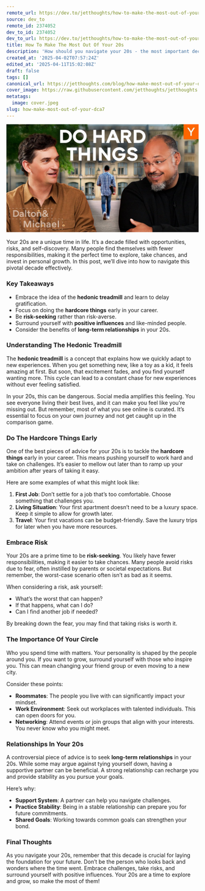 ```yaml
---
remote_url: https://dev.to/jetthoughts/how-to-make-the-most-out-of-your-20s-2em1
source: dev_to
remote_id: 2374052
dev_to_id: 2374052
dev_to_url: https://dev.to/jetthoughts/how-to-make-the-most-out-of-your-20s-2em1
title: How To Make The Most Out Of Your 20s
description: 'How should you navigate your 20s - the most important decade in your life? For many people, it’s an age with fewer responsibilities: no kids, no mortgage, no restrictions. And so it’s actually the best possible time to go hardcore: to take risks, invest in yourself, and surround yourself with like-minded people.'
created_at: '2025-04-02T07:57:24Z'
edited_at: '2025-04-11T15:02:08Z'
draft: false
tags: []
canonical_url: https://jetthoughts.com/blog/how-make-most-out-of-your-dca7/
cover_image: https://raw.githubusercontent.com/jetthoughts/jetthoughts.github.io/master/content/blog/how-make-most-out-of-your-dca7/cover.jpeg
metatags:
  image: cover.jpeg
slug: how-make-most-out-of-your-dca7
---
```

[![How To Make The Most Out Of Your 20s](file_0.jpg)](https://www.youtube.com/watch?v=H_XMqRhLhic)

Your 20s are a unique time in life. It’s a decade filled with opportunities, risks, and self-discovery. Many people find themselves with fewer responsibilities, making it the perfect time to explore, take chances, and invest in personal growth. In this post, we’ll dive into how to navigate this pivotal decade effectively.

### Key Takeaways

*   Embrace the idea of the **hedonic treadmill** and learn to delay gratification.
*   Focus on doing the **hardcore things** early in your career.
*   Be **risk-seeking** rather than risk-averse.
*   Surround yourself with **positive influences** and like-minded people.
*   Consider the benefits of **long-term relationships** in your 20s.

### Understanding The Hedonic Treadmill

The **hedonic treadmill** is a concept that explains how we quickly adapt to new experiences. When you get something new, like a toy as a kid, it feels amazing at first. But soon, that excitement fades, and you find yourself wanting more. This cycle can lead to a constant chase for new experiences without ever feeling satisfied.

In your 20s, this can be dangerous. Social media amplifies this feeling. You see everyone living their best lives, and it can make you feel like you’re missing out. But remember, most of what you see online is curated. It’s essential to focus on your own journey and not get caught up in the comparison game.

### Do The Hardcore Things Early

One of the best pieces of advice for your 20s is to tackle the **hardcore things** early in your career. This means pushing yourself to work hard and take on challenges. It’s easier to mellow out later than to ramp up your ambition after years of taking it easy.

Here are some examples of what this might look like:

1.  **First Job**: Don’t settle for a job that’s too comfortable. Choose something that challenges you.
2.  **Living Situation**: Your first apartment doesn’t need to be a luxury space. Keep it simple to allow for growth later.
3.  **Travel**: Your first vacations can be budget-friendly. Save the luxury trips for later when you have more resources.

### Embrace Risk

Your 20s are a prime time to be **risk-seeking**. You likely have fewer responsibilities, making it easier to take chances. Many people avoid risks due to fear, often instilled by parents or societal expectations. But remember, the worst-case scenario often isn’t as bad as it seems.

When considering a risk, ask yourself:

*   What’s the worst that can happen?
*   If that happens, what can I do?
*   Can I find another job if needed?

By breaking down the fear, you may find that taking risks is worth it.

### The Importance Of Your Circle

Who you spend time with matters. Your personality is shaped by the people around you. If you want to grow, surround yourself with those who inspire you. This can mean changing your friend group or even moving to a new city.

Consider these points:

*   **Roommates**: The people you live with can significantly impact your mindset.
*   **Work Environment**: Seek out workplaces with talented individuals. This can open doors for you.
*   **Networking**: Attend events or join groups that align with your interests. You never know who you might meet.

### Relationships In Your 20s

A controversial piece of advice is to seek **long-term relationships** in your 20s. While some may argue against tying yourself down, having a supportive partner can be beneficial. A strong relationship can recharge you and provide stability as you pursue your goals.

Here’s why:

*   **Support System**: A partner can help you navigate challenges.
*   **Practice Stability**: Being in a stable relationship can prepare you for future commitments.
*   **Shared Goals**: Working towards common goals can strengthen your bond.

### Final Thoughts

As you navigate your 20s, remember that this decade is crucial for laying the foundation for your future. Don’t be the person who looks back and wonders where the time went. Embrace challenges, take risks, and surround yourself with positive influences. Your 20s are a time to explore and grow, so make the most of them!